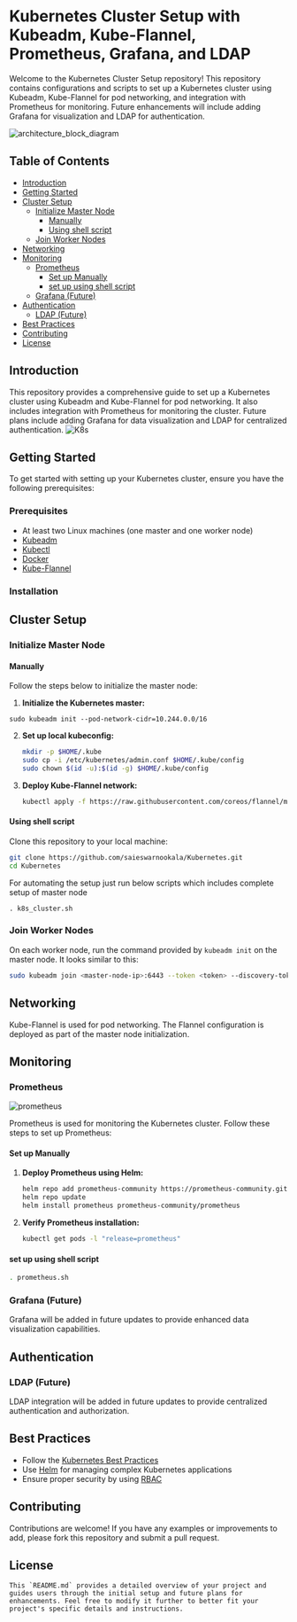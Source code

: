 # Kubernetes Cluster Setup with Kubeadm, Kube-Flannel, Prometheus, Grafana, and LDAP

Welcome to the Kubernetes Cluster Setup repository! This repository contains configurations and scripts to set up a Kubernetes cluster using Kubeadm, Kube-Flannel for pod networking, and integration with Prometheus for monitoring. Future enhancements will include adding Grafana for visualization and LDAP for authentication.

![architecture_block_diagram](https://github.com/saieswarnookala/Kubernetes/assets/108252839/809323b0-bdd6-4432-bedd-77fec8ecc84e)


## Table of Contents

- [Introduction](#introduction)
- [Getting Started](#getting-started)
- [Cluster Setup](#cluster-setup)
  - [Initialize Master Node](#initialize-master-node)
    - [Manually](#manually)
    - [Using shell script](#using-shell-script)
  - [Join Worker Nodes](#join-worker-nodes)
- [Networking](#networking)
- [Monitoring](#monitoring)
  - [Prometheus](#prometheus)
    - [Set up Manually](#set-up-manually)
    - [set up using shell script](#set-up-using-shell-script)
  - [Grafana (Future)](#grafana-future)
- [Authentication](#authentication)
  - [LDAP (Future)](#ldap-future)
- [Best Practices](#best-practices)
- [Contributing](#contributing)
- [License](#license)

## Introduction

This repository provides a comprehensive guide to set up a Kubernetes cluster using Kubeadm and Kube-Flannel for pod networking. It also includes integration with Prometheus for monitoring the cluster. Future plans include adding Grafana for data visualization and LDAP for centralized authentication.
![K8s](https://github.com/saieswarnookala/Kubernetes/assets/108252839/1edcfae6-182c-4fdb-bb92-cbf63bc04270)

## Getting Started

To get started with setting up your Kubernetes cluster, ensure you have the following prerequisites:

### Prerequisites

- At least two Linux machines (one master and one worker node)
- [Kubeadm](https://kubernetes.io/docs/setup/production-environment/tools/kubeadm/install-kubeadm/)
- [Kubectl](https://kubernetes.io/docs/tasks/tools/install-kubectl/)
- [Docker](https://docs.docker.com/get-docker/)
- [Kube-Flannel](https://github.com/flannel-io/flannel#deploying-flannel-manually)

### Installation


## Cluster Setup
### Initialize Master Node 
#### Manually
Follow the steps below to initialize the master node:

1. **Initialize the Kubernetes master:**
```
sudo kubeadm init --pod-network-cidr=10.244.0.0/16
```

2. **Set up local kubeconfig:**

   ```sh
   mkdir -p $HOME/.kube
   sudo cp -i /etc/kubernetes/admin.conf $HOME/.kube/config
   sudo chown $(id -u):$(id -g) $HOME/.kube/config
   ```

3. **Deploy Kube-Flannel network:**

   ```sh
   kubectl apply -f https://raw.githubusercontent.com/coreos/flannel/master/Documentation/kube-flannel.yml
   ```
#### Using shell script
Clone this repository to your local machine:

```sh
git clone https://github.com/saieswarnookala/Kubernetes.git
cd Kubernetes
```
For automating the setup just run below scripts which includes complete setup of master node
```
. k8s_cluster.sh

```
### Join Worker Nodes

On each worker node, run the command provided by `kubeadm init` on the master node. It looks similar to this:

```sh
sudo kubeadm join <master-node-ip>:6443 --token <token> --discovery-token-ca-cert-hash sha256:<hash>
```

## Networking

Kube-Flannel is used for pod networking. The Flannel configuration is deployed as part of the master node initialization.

## Monitoring

### Prometheus
![prometheus](https://github.com/saieswarnookala/Kubernetes/assets/108252839/e60b132d-20df-4ee8-86f4-24d4cbe1ea4d)

Prometheus is used for monitoring the Kubernetes cluster. Follow these steps to set up Prometheus:
#### Set up Manually 
1. **Deploy Prometheus using Helm:**

   ```sh
   helm repo add prometheus-community https://prometheus-community.github.io/helm-charts
   helm repo update
   helm install prometheus prometheus-community/prometheus
   ```

2. **Verify Prometheus installation:**

   ```sh
   kubectl get pods -l "release=prometheus"
   ```
#### set up using shell script
   ```sh
   . prometheus.sh
   ```
### Grafana (Future)

Grafana will be added in future updates to provide enhanced data visualization capabilities.

## Authentication

### LDAP (Future)

LDAP integration will be added in future updates to provide centralized authentication and authorization.

## Best Practices

- Follow the [Kubernetes Best Practices](https://kubernetes.io/docs/concepts/cluster-administration/manage-deployment/)
- Use [Helm](https://helm.sh/) for managing complex Kubernetes applications
- Ensure proper security by using [RBAC](https://kubernetes.io/docs/reference/access-authn-authz/rbac/)

## Contributing

Contributions are welcome! If you have any examples or improvements to add, please fork this repository and submit a pull request.

## License


```
This `README.md` provides a detailed overview of your project and guides users through the initial setup and future plans for enhancements. Feel free to modify it further to better fit your project's specific details and instructions.
```

